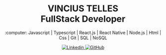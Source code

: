 <h1 align="center">VINCIUS TELLES <br> FullStack Developer </h1>
<p align="center">:computer: Javascript | Typescript | React.js | React Native | Node.js | Html | Css | Git | SQL | NoSQL </p>
<p align="center">
  <a href="https://www.linkedin.com/in/vinicius-telles-984301a6/">
    <img src="https://img.shields.io/static/v1?label=&message=Linkedin&?style=plastic&logo=LinkeDin&labelColor=blue&color=blue" alt="Linkedin" />
  </a>
  <a href="https://github.com/IceHower?tab=repositories">
    <img src="https://img.shields.io/static/v1?label=&message=GitHub&?style=plastic&logo=Github&color=404040" alt="GitHub" />
  </a>
</p>
